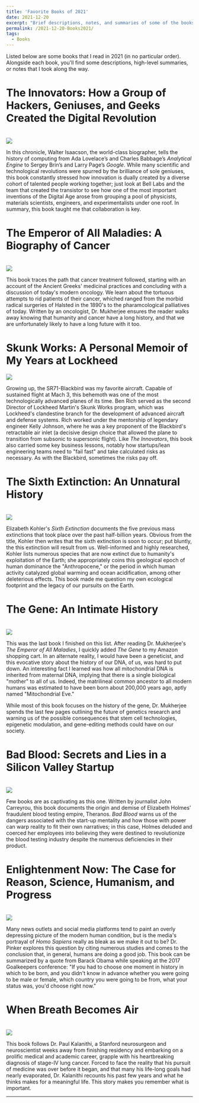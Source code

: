 ```yaml
---
title: 'Favorite Books of 2021'
date: 2021-12-20
excerpt: "Brief descriptions, notes, and summaries of some of the books I read in 2021"
permalink: /2021-12-20-Books2021/
tags:
  - Books
---
```


Listed below are some books that I read in 2021 (in no particular order). Alongside each book, you'll find some descriptions, 
high-level summaries, or notes that I took along the way. 

The Innovators: How a Group of Hackers, Geniuses, and Geeks Created the Digital Revolution
======
<br/><img src='/images/books/2021-TheInnovators-WalterIssacson.jpg'>

In this chronicle, Walter Isaacson, the world-class biographer, tells the history of computing
 from Ada Lovelace’s and Charles Babbage’s <i>Analytical Engine</i> to Sergey 
Brin’s and Larry Page’s <i>Google</i>. While many scientific and technological revolutions were spurred by
the brilliance of sole geniuses, this book constantly stressed how innovation is dually created by 
a diverse cohort of talented people working together; just look at Bell Labs and the team that created the 
transistor to see how one of the most important inventions of the Digital Age arose from grouping a pool of 
physicists, materials scientists, engineers, and experimentalists under one roof. In summary, this book taught me 
 that collaboration is key. 

The Emperor of All Maladies: A Biography of Cancer
======
<br/><img src='/images/books/2021-EmperorOfAllMaladies-SiddharthaMukherjee.jpg'>

This book traces the path that cancer treatment followed, starting with an account of the Ancient Greeks' medicinal practices 
and concluding with a discussion of today's modern oncology. We learn about the tortuous attempts to rid patients of their cancer, whiched ranged from the morbid radical surgeries of Halsted in the 1890's to the pharamcological 
 palliatives of today. Written by an oncologist, Dr. Mukherjee ensures the reader walks away knowing that humanity and cancer have a long history, and that we are unfortunately likely to have a long 
 future with it too. 

Skunk Works: A Personal Memoir of My Years at Lockheed
======
<img src='/images/books/2021-SkunkWorks-BenRich.jpg'>

Growing up, the SR71-Blackbird was my favorite aircraft. Capable of sustained flight at Mach 3, this behemoth was one of the
most technologically advanced planes of its time. Ben Rich served as the second Director of Lockheed Martin's Skunk Works program, 
which was Lockheed's clandestine branch for the development of advanced aircraft and defense systems. Rich worked under the mentorship 
of legendary engineer Kelly Johnson, where he was a key proponent of the Blackbird's retractable air inlet (a decisive design choice that allowed the plane to 
transition from subsonic to supersonic flight). Like <i>The Innovators</i>, this book also carried some key business lessons, notably how 
startups/lean engineering teams need to "fail fast" and take calculated risks as necessary. As with the Blackbird, sometimes the risks pay off. 

The Sixth Extinction: An Unnatural History
======
<br/><img src='/images/books/2021-SixthExtinction-ElizabethKolbert.jpg'>

Elizabeth Kohler's <i>Sixth Extinction </i> documents the five previous mass extinctions that took place over the past half-billion years. Obvious from the title, Kohler then 
writes that the sixth extinction is soon to occur; put bluntly, the this extinction will result from us. Well-informed and highly researched, Kohler 
lists numerous species that are now extinct due to humanity's exploitation of the Earth; she appropriately coins this geological epoch of human dominance 
the "Anthropocene," or the period in which human activity catalyzed global warming and ocean acidification, among other deleterious effects. This book made me question my own ecological footprint and the legacy 
of our pursuits on the Earth. 

The Gene: An Intimate History
======
<br/><img src='/images/books/2021-TheGene-SiddharthaMukherjee.jpg'>

This was the last book I finished on this list. After reading Dr. Mukherjee's <i>The Emperor of All Maladies</i>, I quickly
added <i>The Gene</i> to my Amazon shopping cart. In an alternate reality, I would have been a geneticist, and this evocative story about
the history of our DNA, of us, was hard to put down. An interesting fact I learned was how all mitochondrial DNA is inherited from maternal DNA, implying that
there is a single biological "mother" to all of us. Indeed, the matrilineal common ancestor to all modern humans was estimated to have been born about 200,000 years ago, aptly named 
"Mitochondrial Eve." 

While most of this book focuses on the history of the gene, Dr. Mukherjee spends the last few pages outlining the future of genetics research and warning 
us of the possible consequences that stem cell technologies, epigenetic modulation, and gene-editing methods could have on our society. 

Bad Blood: Secrets and Lies in a Silicon Valley Startup
======
<br/><img src='/images/books/2021-BadBlood-JohnCarreyrou.jpg'>

Few books are as captivating as this one. Written by journalist John Carreyrou, this book documents the origin and demise of Elizabeth Holmes' fraudulent blood testing empire, Theranos. <i>Bad Blood </i> warns us 
of the dangers associated with the start-up mentality and how those with power can warp reality to fit their own narratives; in this case, Holmes deluded and coerced her employees into believing they were destined to 
revolutionize the blood testing industry despite the numerous deficiencies in their product. 

Enlightenment Now: The Case for Reason, Science, Humanism, and Progress
======
<br/><img src='/images/books/2021-EnlightenmentNow-StevenPinker.png'>

Many news outlets and social media platforms tend to paint an overly depressing picture of the modern human condition, but is the media's portrayal of <i>Homo Sapiens</i> really as 
bleak as we make it out to be? Dr. Pinker explores this question by citing numerous studies and comes to the conclusion that, in general, humans are doing a good job. 
This book can be summarized by a quote from Barack Obama while speaking at the 2017 Goalkeepers conference: "If you had to choose one moment in history in which to be born, and you 
didn't know in advance whether you were going to be male or female, which country you were going to be from, what your status was, you'd choose right now."

When Breath Becomes Air
======
<br/><img src='/images/books/2021-BreathBecomesAir-PaulKalanithi.jpg'>

This book follows Dr. Paul Kalanithi, a Stanford neurosurgeon and neuroscientist weeks away from finishing residency and embarking on a prolific medical and academic career, grapple with his heartbreaking diagnosis of stage-IV lung cancer. 
Forced to face the reality that his pursuit of medicine was over before it began, and that many his life-long goals had nearly evaporated, Dr. Kalanithi recounts his past few years and what he thinks makes for a meaningful life. This story makes you remember what is important. 

------